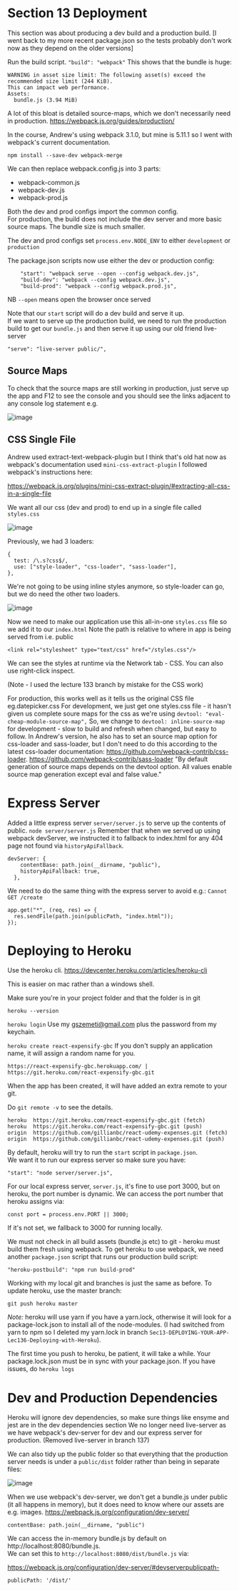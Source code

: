 # Section 13 Deployment

This section was about producing a dev build and a production build.
[I went back to my more recent package.json so the tests probably don't work now as they
depend on the older versions]

Run the build script.  `"build": "webpack"`
This shows that the bundle is huge:
```
WARNING in asset size limit: The following asset(s) exceed the recommended size limit (244 KiB).
This can impact web performance.
Assets:
  bundle.js (3.94 MiB)
```
A lot of this bloat is detailed source-maps, which we don't necessarily need in production.
https://webpack.js.org/guides/production/

In the course, Andrew's using webpack 3.1.0, but mine is 5.11.1 so I went with webpack's current documentation.

`npm install --save-dev webpack-merge`

We can then replace webpack.config.js into 3 parts:

* webpack-common.js
* webpack-dev.js
* webpack-prod.js

Both the dev and prod configs import the common config.  
For production, the build does not include the dev server and more basic source maps.
The bundle size is much smaller.

The dev and prod configs set `process.env.NODE_ENV` to either `development` or `production`

The package.json scripts now use either the dev or production config:

```
    "start": "webpack serve --open --config webpack.dev.js",
    "build-dev": "webpack --config webpack.dev.js",
    "build-prod": "webpack --config webpack.prod.js",
```
NB `--open` means open the browser once served

Note that our `start` script will do a dev build and serve it up.  
If we want to serve up the production build, we need to run the production build to get our `bundle.js` and then serve it up
using our old friend live-server

`"serve": "live-server public/",`

## Source Maps
To check that the source maps are still working in production, just serve up the app and F12 to see the console and you should see the links adjacent to any console log statement
e.g.

![image](https://user-images.githubusercontent.com/20191662/112053926-dc04a780-8b4c-11eb-8a9c-f3954e036ab0.png)

## CSS Single File
Andrew used extract-text-webpack-plugin but I think that's old hat now as webpack's documentation used `mini-css-extract-plugin`
I followed webpack's instructions here:

https://webpack.js.org/plugins/mini-css-extract-plugin/#extracting-all-css-in-a-single-file

We want all our css (dev and prod) to end up in a single file called `styles.css`

![image](https://user-images.githubusercontent.com/20191662/112059963-75838780-8b54-11eb-90c8-ab1364e2b9dc.png)

Previously, we had 3 loaders:
```
{
  test: /\.s?css$/,
  use: ["style-loader", "css-loader", "sass-loader"],
},
```
We're not going to be using inline styles anymore, so style-loader can go, but we do need the other two loaders.

![image](https://user-images.githubusercontent.com/20191662/112059670-09a11f00-8b54-11eb-9187-e300967da541.png)

Now we need to make our application use this all-in-one `styles.css` file so we add it to our `index.html`
Note the path is relative to where in app is being served from i.e. public

```
<link rel="stylesheet" type="text/css" href="/styles.css"/>
```
We can see the styles at runtime via the Network tab - CSS.  You can also use right-click inspect.  

(Note - I used the lecture 133 branch by mistake for the CSS work)

For production, this works well as it tells us the original CSS file eg.datepicker.css
For development, we just get one styles.css file - it hasn't given us complete soure maps for the css as we're using `devtool: "eval-cheap-module-source-map",`
So, we change to `devtool: inline-source-map` for development - slow to build and refresh when changed, but easy to follow.
In Andrew's version, he also has to set an source map option for css-loader and sass-loader, but I don't need to do this according to the latest css-loader documentation: 
https://github.com/webpack-contrib/css-loader.
https://github.com/webpack-contrib/sass-loader
"By default generation of source maps depends on the devtool option. All values enable source map generation except eval and false value."

# Express Server
Added a little express server `server/server.js` to serve up the contents of public.
`node server/server.js`
Remember that when we served up using webpack devServer, we instructed it to fallback to index.html for any 404 page not found via `historyApiFallback`.
```
devServer: {
    contentBase: path.join(__dirname, "public"),
    historyApiFallback: true,
  },
```
We need to do the same thing with the express server to avoid e.g.: `Cannot GET /create`
```
app.get("*", (req, res) => {
  res.sendFile(path.join(publicPath, "index.html"));
});
```

# Deploying to Heroku
Use the heroku cli.  https://devcenter.heroku.com/articles/heroku-cli

This is easier on mac rather than a windows shell.

Make sure you're in your project folder and that the folder is in git

`heroku --version`

`heroku login`  Use my gszemeti@gmail.com plus the password from my keychain.

`heroku create react-expensify-gbc`  If you don't supply an application name, it will assign a random name for you.

```
https://react-expensify-gbc.herokuapp.com/ | https://git.heroku.com/react-expensify-gbc.git
```

When the app has been created, it will have added an extra remote to your git.

Do `git remote -v` to see the details.

```
heroku	https://git.heroku.com/react-expensify-gbc.git (fetch)
heroku	https://git.heroku.com/react-expensify-gbc.git (push)
origin	https://github.com/gillianbc/react-udemy-expenses.git (fetch)
origin	https://github.com/gillianbc/react-udemy-expenses.git (push)
```
By default, heroku will try to run the `start` script in `package.json`.  
We want it to run our express server so make sure you have:

`"start": "node server/server.js",`

For our local express server, `server.js`, it's fine to use port 3000, but on heroku, the port number is dynamic.
We can access the port number that heroku assigns via:

`const port = process.env.PORT || 3000;`

If it's not set, we fallback to 3000 for running locally.

We must not check in all build assets (bundle.js etc) to git - heroku must build them fresh using webpack.
To get heroku to use webpack, we need another `package.json` script that runs our production build script:

`"heroku-postbuild": "npm run build-prod"`

Working with my local git and branches is just the same as before.  To update heroku, use the master branch:

`git push heroku master`

*Note:*  heroku will use yarn if you have a yarn.lock, otherwise it will look for a package-lock.json to install all of the node-modules.
(I had switched from yarn to npm so I deleted my yarn.lock in branch `Sec13-DEPLOYING-YOUR-APP-Lec136-Deploying-with-Heroku`).

The first time you push to heroku, be patient, it will take a while.
Your package.lock.json must be in sync with your package.json.
If you have issues, do `heroku logs`

# Dev and Production Dependencies
Heroku will ignore dev dependencies, so make sure things like ensyme and jest are in the dev dependencies section
We no longer need live-server as we have webpack's dev-server for dev and our express server for production. 
(Removed live-server in branch 137)

We can also tidy up the public folder so that everything that the production server needs is under a `public/dist` folder
rather than being in separate files:

![image](https://user-images.githubusercontent.com/20191662/112690314-79284e80-8e73-11eb-89d6-a205a9ca4866.png)

When we use webpack's dev-server, we don't get a bundle.js under public (it all happens in memory), but it does need to 
know where our assets are e.g. images.  https://webpack.js.org/configuration/dev-server/

`contentBase: path.join(__dirname, "public")`

We can access the in-memory bundle.js by default on http://localhost:8080/bundle.js.  
We can set this to `http://localhost:8080/dist/bundle.js` via:

https://webpack.js.org/configuration/dev-server/#devserverpublicpath-

`publicPath: '/dist/'`

